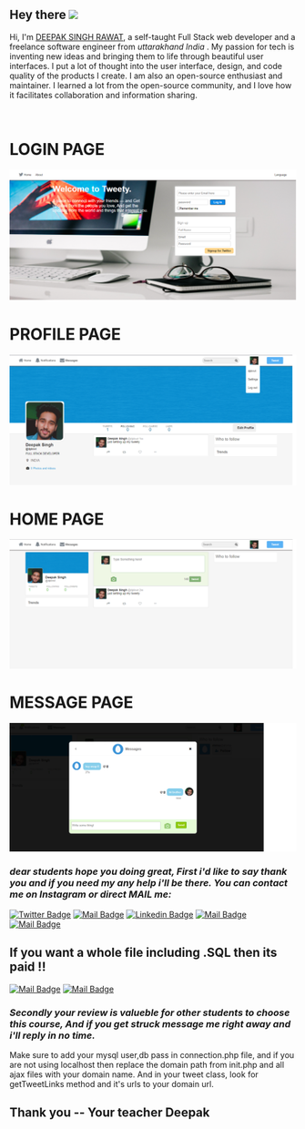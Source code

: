 
## **Hey there <img src="https://media.giphy.com/media/hvRJCLFzcasrR4ia7z/giphy.gif" width="30px">**
Hi, I'm [DEEPAK SINGH RAWAT](https://deepakrawat.vercel.app/), a self-taught Full Stack web developer and a freelance software engineer from _uttarakhand India_ . My passion for tech is inventing new ideas and bringing them to life through beautiful user interfaces. I put a lot of thought into the user interface, design, and code quality of the products I create.
I am also an open-source enthusiast and maintainer. I learned a lot from the open-source community, and I love how it facilitates collaboration and information sharing.

<br> 

# LOGIN PAGE
![](demo/login.png)
# PROFILE PAGE
![](demo/profile.png)
# HOME PAGE
![](demo/home.png)
# MESSAGE PAGE
![](demo/msg.png)


### _dear students hope you doing great, First i'd like to say thank you and if you need my any help i'll be there. You can contact me on Instagram or direct MAIL me:_

[![Twitter Badge](https://img.shields.io/badge/-@Deepak_Rawat_-1ca0f1?style=flat&labelColor=1ca0f1&logo=twitter&logoColor=white&link=https://twitter.com/Ipenywis)](https://twitter.com/Deepak_Rawat_) 
[![Mail Badge](https://img.shields.io/badge/-Deepak_Rawat-e74c3c?style=flat&labelColor=e74c3c&logo=youtube&logoColor=white)](https://www.youtube.com/channel/UC3qaBznqWP7F6sYOkN5OEGg) 
[![Linkedin Badge](https://img.shields.io/badge/-Deepak_Rawat-0e76a8?style=flat&labelColor=0e76a8&logo=linkedin&logoColor=white)](https://www.linkedin.com/in/deepak-singh-779614185) 
[![Mail Badge](https://img.shields.io/badge/-@Deepak_Rawat-e84393?style=flat&labelColor=e84393&logo=instagram&logoColor=white)](https://www.instagram.com/dpk__rwt_/) 
[![Mail Badge](https://img.shields.io/badge/-Deepak_Rawat-c0392b?style=flat&labelColor=c0392b&logo=gmail&logoColor=white)](mailto:dpkrwt00@gmail.com)

## If you want a whole file including .SQL then its paid !!

[![Mail Badge](https://img.shields.io/badge/-Deepak_Rawat-c0392b?style=flat&labelColor=c0392b&logo=gmail&logoColor=white)](mailto:dpkrwt00@gmail.com) [![Mail Badge](https://img.shields.io/badge/-@Deepak_Rawat-e84393?style=flat&labelColor=e84393&logo=instagram&logoColor=white)](https://www.instagram.com/dpk__rwt_/) 


### _Secondly your review is valueble for other students to choose this course, And if you get struck message me right away and i'll reply in no time._

Make sure to add your mysql user,db pass in connection.php file, and if you are not using localhost then replace the domain path from init.php and all ajax files with your domain name. And in your tweet class, look for getTweetLinks method and it's urls to your domain url.

## __Thank you -- Your teacher Deepak__
